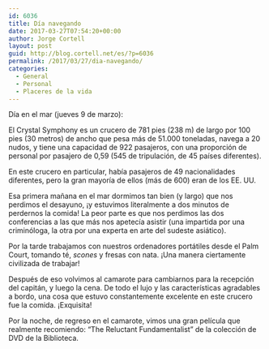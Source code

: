 ```yaml
---
id: 6036
title: Día navegando
date: 2017-03-27T07:54:20+00:00
author: Jorge Cortell
layout: post
guid: http://blog.cortell.net/es/?p=6036
permalink: /2017/03/27/dia-navegando/
categories:
  - General
  - Personal
  - Placeres de la vida
---
```

Día en el mar (jueves 9 de marzo):

El Crystal Symphony es un crucero de 781 pies (238 m) de largo por 100 pies (30 metros) de ancho que pesa más de 51.000 toneladas, navega a 20 nudos, y tiene una capacidad de 922 pasajeros, con una proporción de personal por pasajero de 0,59 (545 de tripulación, de 45 países diferentes).

En este crucero en particular, había pasajeros de 49 nacionalidades diferentes, pero la gran mayoría de ellos (más de 600) eran de los EE. UU.

Esa primera mañana en el mar dormimos tan bien (y largo) que nos perdimos el desayuno, ¡y estuvimos literalmente a dos minutos de perdernos la comida! La peor parte es que nos perdimos las dos conferencias a las que más nos apetecía asistir (una impartida por una criminóloga, la otra por una experta en arte del sudeste asiático).

Por la tarde trabajamos con nuestros ordenadores portátiles desde el Palm Court, tomando té, _scones_ y fresas con nata. ¡Una manera ciertamente civilizada de trabajar!

Después de eso volvimos al camarote para cambiarnos para la recepción del capitán, y luego la cena. De todo el lujo y las características agradables a bordo, una cosa que estuvo constantemente excelente en este crucero fue la comida. ¡Exquisita!

Por la noche, de regreso en el camarote, vimos una gran película que realmente recomiendo: &#8220;The Reluctant Fundamentalist&#8221; de la colección de DVD de la Biblioteca.